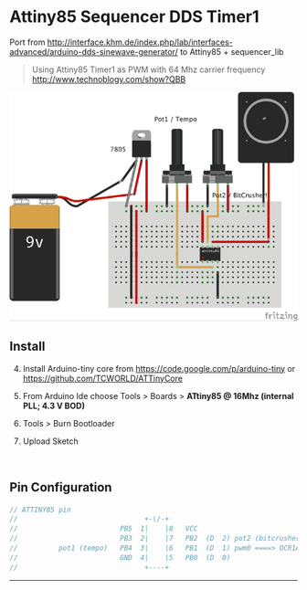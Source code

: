 # Attiny85 Sequencer DDS Timer1

Port from http://interface.khm.de/index.php/lab/interfaces-advanced/arduino-dds-sinewave-generator/  to Attiny85 + sequencer_lib 



> Using Attiny85 Timer1 as PWM with 64 Mhz carrier frequency http://www.technoblogy.com/show?QBB



![stepseq](https://raw.githubusercontent.com/8BitMixtape/sequencer_lib/master/examples/Attiny85SequencerDDSTimer1/breadboard_bb.png)



## Install

4. Install Arduino-tiny core from https://code.google.com/p/arduino-tiny or https://github.com/TCWORLD/ATTinyCore
   
5. From Arduino Ide choose Tools > Boards > **ATtiny85 @ 16Mhz (internal PLL; 4.3 V BOD)**
   
6. Tools > Burn Bootloader
   
7. Upload Sketch
   
   ​


## Pin Configuration

``` c
// ATTINY85 pin
//                               +-\/-+
//                         PB5  1|    |8   VCC
//                         PB3  2|    |7   PB2  (D  2) pot2 (bitcrusher)
//          pot1 (tempo)   PB4  3|    |6   PB1  (D  1) pwm0 ====> OCR1A / sound output        
//                         GND  4|    |5   PB0  (D  0) 
//                               +----+
```

------
